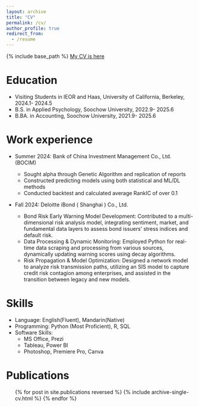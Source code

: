 ```yaml
---
layout: archive
title: "CV"
permalink: /cv/
author_profile: true
redirect_from:
  - /resume
---
```


{% include base_path %}
[My CV is here](https://drive.google.com/file/d/1fnNql65bHOK6P7cFWizbsX0SsyoOtdBN/view?usp=share_link)

Education
======
* Visiting Students in IEOR and Haas, University of California, Berkeley, 2024.1- 2024.5
* B.S. in Applied Psychology, Soochow University, 2022.9- 2025.6
* B.BA. in Accounting, Soochow University, 2021.9- 2025.6

Work experience
======
* Summer 2024: Bank of China Investment Management Co., Ltd. (BOCIM)
  * Sought alpha through Genetic Algorithm and replication of reports
  * Constructed predicting models using both statistical and ML/DL methods
  * Conducted backtest and calculated average RankIC of over 0.1

* Fall 2024: Deloitte iBond ( Shanghai ) Co., Ltd.
  *	Bond Risk Early Warning Model Development: Contributed to a multi-dimensional risk analysis model, integrating sentiment, market, and fundamental data layers to assess bond issuers’ stress indices and default risk.
  *	Data Processing & Dynamic Monitoring: Employed Python for real-time data scraping and processing from various sources, dynamically updating warning scores using decay algorithms.
  *	Risk Propagation & Model Optimization: Designed a network model to analyze risk transmission paths, utilizing an SIS model to capture credit risk contagion among enterprises, and assisted in the transition between legacy and new models.

  
Skills
======
* Language: English(Fluent), Mandarin(Native)
* Programming: Python (Most Proficient), R, SQL
* Software Skills:
  * MS Office, Prezi
  * Tableau, Power BI
  * Photoshop, Premiere Pro, Canva

Publications
======
  <ul>{% for post in site.publications reversed %}
    {% include archive-single-cv.html %}
  {% endfor %}</ul>
  


